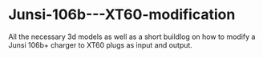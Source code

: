 # Junsi-106b---XT60-modification
All the necessary 3d models as well as a short buildlog on how to modify a Junsi 106b+ charger to XT60 plugs as input and output.
